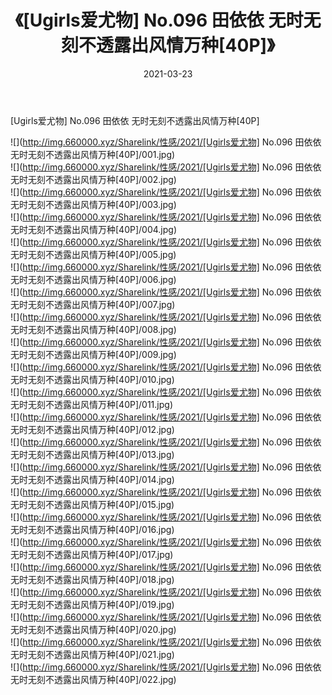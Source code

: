 ﻿---
layout: post
title:  《[Ugirls爱尤物] No.096 田依依 无时无刻不透露出风情万种[40P]》
date:   2021-03-23
img: http://img.660000.xyz/Sharelink/性感/2021/[Ugirls爱尤物] No.096 田依依 无时无刻不透露出风情万种[40P]/000.jpg
categories: [美女, 清纯, 唯美]
---

[Ugirls爱尤物] No.096 田依依 无时无刻不透露出风情万种[40P]

  ![](http://img.660000.xyz/Sharelink/性感/2021/[Ugirls爱尤物] No.096 田依依 无时无刻不透露出风情万种[40P]/001.jpg) <br> ![](http://img.660000.xyz/Sharelink/性感/2021/[Ugirls爱尤物] No.096 田依依 无时无刻不透露出风情万种[40P]/002.jpg) <br> ![](http://img.660000.xyz/Sharelink/性感/2021/[Ugirls爱尤物] No.096 田依依 无时无刻不透露出风情万种[40P]/003.jpg) <br> ![](http://img.660000.xyz/Sharelink/性感/2021/[Ugirls爱尤物] No.096 田依依 无时无刻不透露出风情万种[40P]/004.jpg) <br> ![](http://img.660000.xyz/Sharelink/性感/2021/[Ugirls爱尤物] No.096 田依依 无时无刻不透露出风情万种[40P]/005.jpg) <br> ![](http://img.660000.xyz/Sharelink/性感/2021/[Ugirls爱尤物] No.096 田依依 无时无刻不透露出风情万种[40P]/006.jpg) <br> ![](http://img.660000.xyz/Sharelink/性感/2021/[Ugirls爱尤物] No.096 田依依 无时无刻不透露出风情万种[40P]/007.jpg) <br> ![](http://img.660000.xyz/Sharelink/性感/2021/[Ugirls爱尤物] No.096 田依依 无时无刻不透露出风情万种[40P]/008.jpg) <br> ![](http://img.660000.xyz/Sharelink/性感/2021/[Ugirls爱尤物] No.096 田依依 无时无刻不透露出风情万种[40P]/009.jpg) <br> ![](http://img.660000.xyz/Sharelink/性感/2021/[Ugirls爱尤物] No.096 田依依 无时无刻不透露出风情万种[40P]/010.jpg) <br> ![](http://img.660000.xyz/Sharelink/性感/2021/[Ugirls爱尤物] No.096 田依依 无时无刻不透露出风情万种[40P]/011.jpg) <br> ![](http://img.660000.xyz/Sharelink/性感/2021/[Ugirls爱尤物] No.096 田依依 无时无刻不透露出风情万种[40P]/012.jpg) <br> ![](http://img.660000.xyz/Sharelink/性感/2021/[Ugirls爱尤物] No.096 田依依 无时无刻不透露出风情万种[40P]/013.jpg) <br> ![](http://img.660000.xyz/Sharelink/性感/2021/[Ugirls爱尤物] No.096 田依依 无时无刻不透露出风情万种[40P]/014.jpg) <br> ![](http://img.660000.xyz/Sharelink/性感/2021/[Ugirls爱尤物] No.096 田依依 无时无刻不透露出风情万种[40P]/015.jpg) <br> ![](http://img.660000.xyz/Sharelink/性感/2021/[Ugirls爱尤物] No.096 田依依 无时无刻不透露出风情万种[40P]/016.jpg) <br> ![](http://img.660000.xyz/Sharelink/性感/2021/[Ugirls爱尤物] No.096 田依依 无时无刻不透露出风情万种[40P]/017.jpg) <br> ![](http://img.660000.xyz/Sharelink/性感/2021/[Ugirls爱尤物] No.096 田依依 无时无刻不透露出风情万种[40P]/018.jpg) <br> ![](http://img.660000.xyz/Sharelink/性感/2021/[Ugirls爱尤物] No.096 田依依 无时无刻不透露出风情万种[40P]/019.jpg) <br> ![](http://img.660000.xyz/Sharelink/性感/2021/[Ugirls爱尤物] No.096 田依依 无时无刻不透露出风情万种[40P]/020.jpg) <br> ![](http://img.660000.xyz/Sharelink/性感/2021/[Ugirls爱尤物] No.096 田依依 无时无刻不透露出风情万种[40P]/021.jpg) <br> ![](http://img.660000.xyz/Sharelink/性感/2021/[Ugirls爱尤物] No.096 田依依 无时无刻不透露出风情万种[40P]/022.jpg) <br>